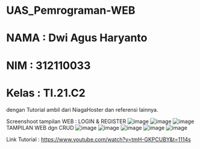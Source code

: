 # UAS_Pemrograman-WEB


# NAMA    : Dwi Agus Haryanto
# NIM     : 312110033
# Kelas   : TI.21.C2
dengan Tutorial ambil dari NiagaHoster dan referensi lainnya.

Screenshoot tampilan WEB :
LOGIN & REGISTER
![image](https://user-images.githubusercontent.com/31887335/212570040-662f0f26-2443-47d2-ba5f-994ab57b960f.png)
![image](https://user-images.githubusercontent.com/31887335/212570056-68646b3d-74a2-45c8-8e93-8e8318a0f228.png)
![image](https://user-images.githubusercontent.com/31887335/212570064-5b1f96e2-1e9e-4f6f-ab99-45ebfa2464fd.png)
TAMPILAN WEB dgn CRUD
![image](https://user-images.githubusercontent.com/31887335/212570096-77aee79d-a3d2-4397-8b33-8870248d0f7e.png)
![image](https://user-images.githubusercontent.com/31887335/212570105-18ac8b70-4074-468e-b3e3-9551fd019e59.png)
![image](https://user-images.githubusercontent.com/31887335/212570115-82f98854-1ff0-4611-b0d3-8460d0709532.png)
![image](https://user-images.githubusercontent.com/31887335/212570121-3958d8f5-5ce1-4038-b63a-2b9db8de79b5.png)
![image](https://user-images.githubusercontent.com/31887335/212570132-03c1eee1-d0b3-4e19-8c5a-d1274b639a98.png)

Link Tutorial :  https://www.youtube.com/watch?v=tmH-GKPCUBY&t=1114s
